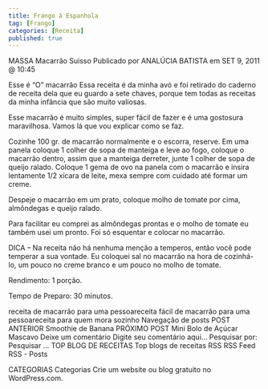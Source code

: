 ```yaml
---
title: Frango à Espanhola
tag: [Frango]
categories: [Receita]
published: true
---
```


MASSA
Macarrão Suisso
Publicado por ANALÚCIA BATISTA em SET 9, 2011 @ 10:45

Esse é “O” macarrão
Essa receita é da minha avó e foi retirado do caderno de receita dela que eu guardo a sete chaves, porque tem todas as receitas da minha infância que são muito valiosas.

Esse macarrão é muito simples, super fácil de fazer e é uma gostosura maravilhosa. Vamos lá que vou explicar como se faz.

Cozinhe 100 gr. de macarrão normalmente e o escorra, reserve. Em uma panela coloque 1 colher de sopa de manteiga e leve ao fogo, coloque o macarrão dentro, assim que a manteiga derreter, junte 1 colher de sopa de queijo ralado. Coloque 1 gema de ovo na panela com o  macarrão e insira lentamente 1/2 xícara de leite, mexa sempre com cuidado até formar um creme.

Despeje o macarrão em um prato, coloque molho de tomate por cima, almôndegas e queijo ralado.

Para facilitar eu comprei as almôndegas prontas e o molho de tomate eu também usei um pronto. Foi só esquentar e colocar no macarrão.

DICA – Na receita não há nenhuma menção a temperos, então você pode temperar a sua vontade. Eu coloquei sal no macarrão na hora de cozinhá-lo, um pouco no creme branco e um pouco no molho de tomate.

Rendimento: 1 porção.

Tempo de Preparo: 30 minutos.



receita de macarrão para uma pessoareceita fácil de macarrão para uma pessoareceita para quem mora sozinho
Navegação de posts
POST ANTERIOR
Smoothie de Banana
PRÓXIMO POST
Mini Bolo de Açúcar Mascavo
Deixe um comentário
Digite seu comentário aqui...
Pesquisar por:
Pesquisar …
TOP BLOG DE RECEITAS
Top blogs de receitas
RSS
RSS Feed RSS - Posts

CATEGORIAS
Categorias
Crie um website ou blog gratuito no WordPress.com.
